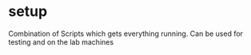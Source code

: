 # setup
Combination of Scripts which gets everything running. Can be used for testing and on the lab machines
